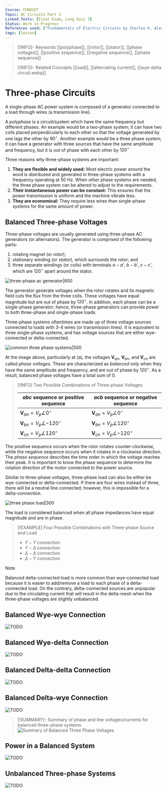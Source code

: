 ```yaml
---
Course: FUNDCKT
Topic: AC Circuits Part 3
Linked_Tests: [Final Exam, Long Quiz 3]
Status: Work in Progress
References used: ["Fundamentals of Electric Circuits by Charles K. Alexander and Matthew N.O. Sadiku (Chapter 12)"]
tags: [lesson]
---
```


> [!INFO]- Keywords
> [[polyphase]], [[rotor]], [[stator]], [[phase voltages]], [[positive sequence]], [[negative sequence]], [[phase sequence]]

> [!INFO]- Related Concepts
> [[load]], [[alternating current]], [[wye-delta circuit.webp]]

# Three-phase Circuits

A single-phase AC power system is composed of a generator connected to a load through wires (a transmission line).

A *polyphase* is a circuit/system which have the same frequency but different phases. An example would be a two-phase system; it can have two coils placed perpendicularly to each other so that the voltage generated by one lags the other by $90^{\circ}$. Another example would be a three phase system; it can have a generator with three sources that have the same amplitude and frequency, but it is out of phase with each other by $120^{\circ}$

Three reasons why three-phase systems are important:

1. **They are flexible and widely used:** Most electric power around the word is distributed and generated in three-phase systems with a frequency operating at 50 Hz. When other phase systems are needed, the three phase system can be altered to adjust to the requirements.
2. **Their instantaneous power can be constant:** This ensures that the power transmission is uniform and the machine vibrate less.
3. **They are economical:** They require less wires than single-phase systems for the same amount of power.

## Balanced Three-phase Voltages

Three-phase voltages are usually generated using three-phase AC generators (or alternators). The generator is comprised of the following parts:

1. rotating magnet (or *rotor*);
2. stationary winding (or *stator*), which surrounds the rotor; and
3. three separate windings (or coils) with terminals $a-a'$, $b-b'$, $c-c'$, which are $120^{\circ}$ apart around the stator.

![three-phase ac generator|600](https://web.archive.org/web/20231215144511if_/https://electrical-engineering-portal.com/wp-content/uploads/2019/06/generating-3-phase-voltages.gif)

The generator generate voltages when the rotor rotates and its magnetic field cuts the flux from the three coils. These voltages have equal magnitude but are out of phase by $120^{\circ}$. In addition, each phase can be a single-phase generator; hence, three-phase generators can provide power to both three-phase and single-phase loads.

Three-phase systems oftentimes are made up of three voltage sources connected to loads with 3-4 wires (or transmission lines). It is equivalent to three single-phase systems, and has voltage sources that are either wye-connected or delta-connected.

![common three phase systems|500](https://web.archive.org/web/20240805113037if_/https://1.bp.blogspot.com/-8J9FBd8LrOc/XlpbyVolmdI/AAAAAAAAFJg/RhzrW4Mak-ACvNohrOm5W78dVRdfxncpACEwYBhgL/s640/f3_balanced_three_phase_voltages.jpg)

At the image above, particularly at (a), the voltages $\boldsymbol{V}_{an}$, $\boldsymbol{V}_{bn}$, and $\boldsymbol{V}_{cn}$ are called *phase voltages*. These are characterized as *balanced* only when they have the same amplitude and frequency, and are out of phase by $120^{\circ}$. As a result, balanced phase voltages have a total sum of 0.

> [!INFO] Two Possible Combinations of Three-phase Voltages
>
> | $abc$ sequence or positive sequence             | $acb$ sequence or negative sequence             |
> | ----------------------------------------------- | ----------------------------------------------- |
> | $\boldsymbol{V}_{an}=V_{p}\angle0^{\circ}$      | $\boldsymbol{V}_{an}=V_{p}\angle0^{\circ}$      |
> | $\boldsymbol{V}_{bn}=V_{p}\angle{-120^{\circ}}$ | $\boldsymbol{V}_{bn}=V_{p}\angle120^{\circ}$    |
> | $\boldsymbol{V}_{cn}=V_{p}\angle120^{\circ}$    | $\boldsymbol{V}_{cn}=V_{p}\angle{-120^{\circ}}$ |

The positive sequence occurs when the rotor rotates counter-clockwise, while the negative sequence occurs when it rotates in a clockwise direction. The *phase sequence* describes the time order in which the voltage reaches their peak. It is important to know the phase sequence to determine the rotation direction of the motor connected to the power source.

Similar to three-phase voltages, three-phase load can also be either be wye-connected or delta-connected. If there are four wires instead of three, there will be a neutral line connected; however, this is impossible for a delta-connection.

![three phase load|300](https://web.archive.org/web/20240805124428if_/https://1.bp.blogspot.com/-LqhcbYLHkWU/XlpdK_kpPLI/AAAAAAAAFKY/vHsxSLABftM94Bei-1CZpGpHFEmVgpOhwCLcBGAsYHQ/s1600/f5_balanced_three_phase_voltages.jpg)

The load is considered balanced when all phase impedances have equal magnitude and are in phase.

> [!EXAMPLE] Four Possible Combinations with Three-phase Source and Load
> - $Y-Y$ connection
> - $Y-\Delta$ connection
> - $\Delta-\Delta$ connection
> - $\Delta-Y$ connection

> [!NOTE]
> Balanced delta-connected load is more common than wye-connected load because it is easier to add/remove a load to each phase of a delta-connected load. On the contrary, delta-connected sources are unpopular due to the circulating current that will result in the delta-mesh when the three-phase voltages are slightly unbalanced.

## Balanced Wye-wye Connection

![TODO](https://bartonfamilylaw.com.au/wp-content/uploads/2018/05/to-do.jpg)

## Balanced Wye-delta Connection

![TODO](https://bartonfamilylaw.com.au/wp-content/uploads/2018/05/to-do.jpg)

## Balanced Delta-delta Connection

![TODO](https://bartonfamilylaw.com.au/wp-content/uploads/2018/05/to-do.jpg)

## Balanced Delta-wye Connection

![TODO](https://bartonfamilylaw.com.au/wp-content/uploads/2018/05/to-do.jpg)

> [!SUMMARY]- Summary of phase and line voltages/currents for balanced three-phase systems
> ![Summary of Balanced Three Phase Voltages](https://web.archive.org/web/20240805093712if_/https://1.bp.blogspot.com/-A-vWSfmskwM/XnNh7Pyl7CI/AAAAAAAAFcY/GUEFT6SRlcA2npLg01ZkRfC4_b7kUlbpACLcBGAsYHQ/s640/t1_balanced_three_phase_voltages.jpg)

## Power in a Balanced System

![TODO](https://bartonfamilylaw.com.au/wp-content/uploads/2018/05/to-do.jpg)

## Unbalanced Three-phase Systems

![TODO](https://bartonfamilylaw.com.au/wp-content/uploads/2018/05/to-do.jpg)
